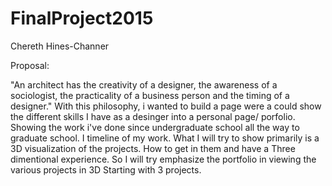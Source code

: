 <h1>FinalProject2015 </h1>
<p> Chereth Hines-Channer </p> 


<p> Proposal: </p>
<p>"An architect has the creativity of a designer, the awareness of a sociologist, the practicality of a business person and the timing of a designer." With this philosophy, i wanted to build a page were a could show the different skills I have as a desinger into a personal page/ porfolio. Showing the work i've done since undergraduate school all the way to graduate school. I timeline of my work. 
What I will try to show primarily is a 3D visualization of the projects. How to get in them and have a Three dimentional experience. 
So I will try emphasize the portfolio in viewing the various projects in 3D
Starting with 3 projects. </p>

